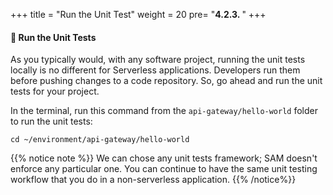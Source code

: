 +++
title = "Run the Unit Test"
weight = 20
pre= "<b>4.2.3. </b>"
+++


#### 🎯 Run the Unit Tests

As you typically would, with any software project, running the unit tests locally is no different for Serverless applications. Developers run them before pushing changes to a code repository. So, go ahead and run the unit tests for your project.

In the terminal, run this command from the `api-gateway/hello-world` folder to run the unit tests:

```
cd ~/environment/api-gateway/hello-world

```


{{% notice note %}}
We can chose any unit tests framework; SAM doesn't enforce any particular one. You can continue to have the same unit testing workflow that you do in a non-serverless application.
{{% /notice%}}
